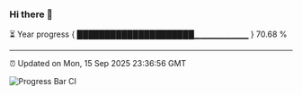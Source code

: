 ### Hi there 👋

⏳ Year progress { █████████████████████▁▁▁▁▁▁▁▁▁ } 70.68 %

---

⏰ Updated on Mon, 15 Sep 2025 23:36:56 GMT

![Progress Bar CI](https://github.com/IshwaranRudhara/GIT-ACTION/workflows/Progress%20Bar%20CI/badge.svg)
